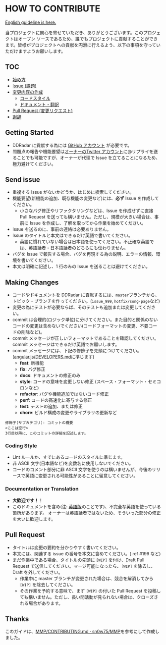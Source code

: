 # HOW TO CONTRIBUTE

[English guideline is here.](CONTRIBUTING.md)

当プロジェクトに関心を寄せていただき、ありがとうございます。このプロジェクトはオープン ソースであるため、誰でもプロジェクトに貢献することができます。皆様がプロジェクトへの貢献を円滑に行えるよう、以下の事項を守っていただけますようお願いします。

## TOC

- [始め方](#getting-started)
- [Issue (課題)](#send-issue)
- [変更内容の作成](#making-changes)
  - [コードスタイル](#coding-style)
  - [ドキュメント・翻訳](#documentation-or-translation)
- [Pull Request (変更リクエスト)](#pull-request)
- [謝辞](#thanks)

## Getting Started

- DDRadar に貢献する為には [GitHub アカウント](https://github.com/signup/free) が必要です。
- 問題点の報告や機能要望は[オーナーのTwitter アカウント](https://twitter.com/nogic1008)に@リプライを送ることでも可能ですが、オーナーが代理で Issue を立てることになるため、極力避けてください。

## Send issue

- 重複する Issue がないかどうか、はじめに検索してください。
- 機能要望(新機能の追加、既存機能の変更など)には、**必ず** Issue を作成してください。
  - 小さなバグ修正やリファクタリングなどは、Issue を作成せずに直接 Pull Request を送っても構いません。ただし、規模が大きい場合は、事前に Issue を作成し、了解を取ってから作業を始めてください。
- Issue を送るのに、事前の連絡は必要ありません。
- Issue のタイトルと本文はできるだけ英語で書いてください。
  - 英語に慣れていない場合は日本語を使ってください。不正確な英語では、英語話者・日本語話者のどちらにも伝わりません。
- バグを Issue で報告する場合、バグを再現する為の説明、エラーの情報、環境を書いてください。
- 本文は明確に記述し、1 行のみの Issue を送ることは避けてください。

## Making Changes

- コードやドキュメントを DDRadar に貢献するには、`master`ブランチから、トピック・ブランチを作ってください。(`issue_999`, `hotfix/song-page`など)
- 変更の為にテストが必要ならば、そのテストも追加または変更してください。
- commit は合理的(ロジック単位)に分けてください。また目的と関係のないコードの変更は含めないでください(コードフォーマットの変更、不要コードの削除など)。
- commit メッセージが正しいフォーマットであることを確認してください。commit メッセージはできるだけ英語でお願いします。
- commit メッセージには、下記の修飾子を先頭につけてください。([angular.js/DEVELOPERS.md](https://github.com/angular/angular.js/blob/master/DEVELOPERS.md#type)に準じます)
  - **feat**: 新機能
  - **fix**: バグ修正
  - **docs**: ドキュメントの修正のみ
  - **style**: コードの意味を変更しない修正 (スペース・フォーマット・セミコロンなど)
  - **refactor**: バグや機能追加ではないコード修正
  - **perf**: コードの高速化に寄与する修正
  - **test**: テストの追加、または修正
  - **chore**: ビルド構成の変更やライブラリの更新など

```text
修飾子(サブカテゴリ): コミットの概要
<ここは空行>
3行目以降に、このコミットの詳細を記述します。
```

### Coding Style

- Lint ルールか、すでにあるコードのスタイルに準じます。
- 非 ASCII 文字(日本語など)を変数名に使用しないでください。
- コードのコメント部分に非 ASCII 文字を使うのは構いませんが、今後のリリースで英語に変更される可能性があることに留意してください。

### Documentation or Translation

- **大歓迎です！！**
- このドキュメントを含め(注: [英語版](CONTRIBUTING.md)のことです)、不完全な英語を使っている箇所があります。
  オーナーは英語話者ではないため、そういった部分の修正を大いに歓迎します。

## Pull Request

- タイトルは変更の要約を分かりやすく書いてください。
- 本文には、関連する issue の番号を本文に含めてください。( ref #199 など)
- まだ作業中である場合、タイトルの先頭に `[WIP]` を付け、Draft Pull Request で送信してください。マージ可能になったら、`[WIP]` を除去し、Draft を外してください。
  - 作業中に master ブランチが変更された場合は、競合を解消してから `[WIP]` を除去してください。
  - その作業を予約する意味で、まず `[WIP]` の付いた Pull Request を投稿しても構いません。ただし、長い間活動が見られない場合は、クローズされる場合があります。

## Thanks

このガイドは、[MMP/CONTRIBUTING.md · sn0w75/MMP](https://github.com/sn0w75/MMP/blob/master/CONTRIBUTING.md)を参考にして作成しました。
